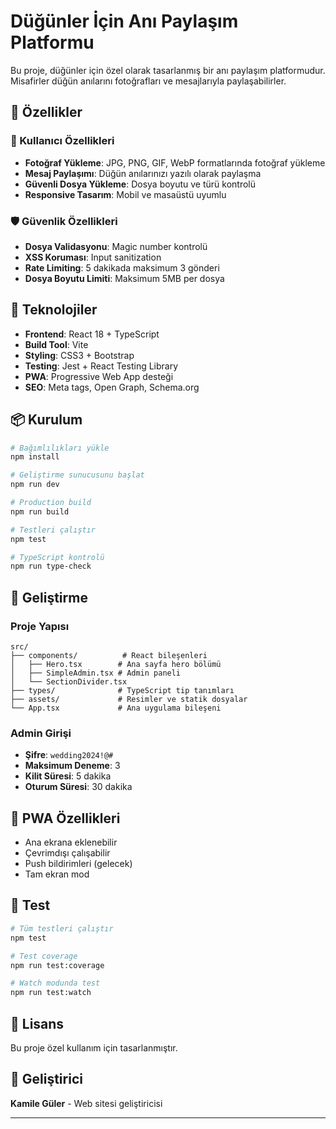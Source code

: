 # Düğünler İçin Anı Paylaşım Platformu

Bu proje, düğünler için özel olarak tasarlanmış bir anı paylaşım platformudur. Misafirler düğün anılarını fotoğrafları ve mesajlarıyla paylaşabilirler.

## 🎯 Özellikler

### 📱 Kullanıcı Özellikleri
- **Fotoğraf Yükleme**: JPG, PNG, GIF, WebP formatlarında fotoğraf yükleme
- **Mesaj Paylaşımı**: Düğün anılarınızı yazılı olarak paylaşma
- **Güvenli Dosya Yükleme**: Dosya boyutu ve türü kontrolü
- **Responsive Tasarım**: Mobil ve masaüstü uyumlu

### 🛡️ Güvenlik Özellikleri
- **Dosya Validasyonu**: Magic number kontrolü
- **XSS Koruması**: Input sanitization
- **Rate Limiting**: 5 dakikada maksimum 3 gönderi
- **Dosya Boyutu Limiti**: Maksimum 5MB per dosya

## 🚀 Teknolojiler

- **Frontend**: React 18 + TypeScript
- **Build Tool**: Vite
- **Styling**: CSS3 + Bootstrap
- **Testing**: Jest + React Testing Library
- **PWA**: Progressive Web App desteği
- **SEO**: Meta tags, Open Graph, Schema.org

## 📦 Kurulum

```bash
# Bağımlılıkları yükle
npm install

# Geliştirme sunucusunu başlat
npm run dev

# Production build
npm run build

# Testleri çalıştır
npm test

# TypeScript kontrolü
npm run type-check
```

## 🔧 Geliştirme

### Proje Yapısı
```
src/
├── components/          # React bileşenleri
│   ├── Hero.tsx        # Ana sayfa hero bölümü
│   ├── SimpleAdmin.tsx # Admin paneli
│   └── SectionDivider.tsx
├── types/              # TypeScript tip tanımları
├── assets/             # Resimler ve statik dosyalar
└── App.tsx             # Ana uygulama bileşeni
```

### Admin Girişi
- **Şifre**: `wedding2024!@#`
- **Maksimum Deneme**: 3
- **Kilit Süresi**: 5 dakika
- **Oturum Süresi**: 30 dakika

## 📱 PWA Özellikleri

- Ana ekrana eklenebilir
- Çevrimdışı çalışabilir
- Push bildirimleri (gelecek)
- Tam ekran mod

## 🧪 Test

```bash
# Tüm testleri çalıştır
npm test

# Test coverage
npm run test:coverage

# Watch modunda test
npm run test:watch
```

## 📄 Lisans

Bu proje özel kullanım için tasarlanmıştır.

## 👥 Geliştirici

**Kamile Güler** - Web sitesi geliştiricisi

---
